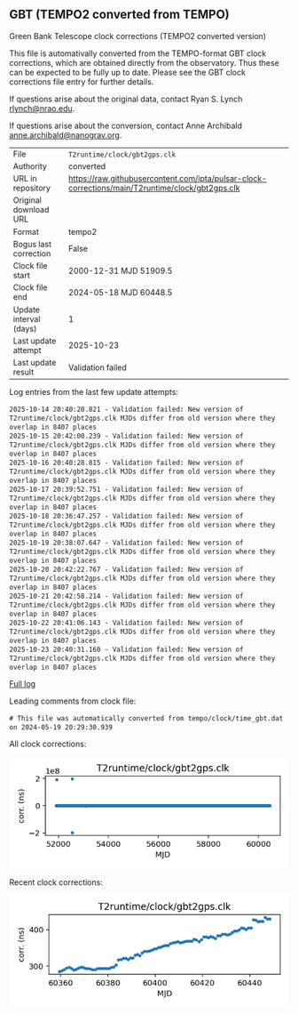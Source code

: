 
## GBT (TEMPO2 converted from TEMPO)

Green Bank Telescope clock corrections (TEMPO2 converted version)

This file is automativally converted from the TEMPO-format GBT
clock corrections, which are obtained directly from the observatory.
Thus these can be expected to be fully up to date. Please see the
GBT clock corrections file entry for further details.

If questions arise about the original data, contact Ryan S. Lynch
<rlynch@nrao.edu>.

If questions arise about the conversion, contact Anne Archibald
<anne.archibald@nanograv.org>.

|     |     |
|:--- |:--- |
| File | `T2runtime/clock/gbt2gps.clk` |
| Authority | converted |
| URL in repository | <https://raw.githubusercontent.com/ipta/pulsar-clock-corrections/main/T2runtime/clock/gbt2gps.clk> |
| Original download URL | <None> |
| Format | tempo2 |
| Bogus last correction | False |
| Clock file start | 2000-12-31 MJD 51909.5 |
| Clock file end | 2024-05-18 MJD 60448.5 |
| Update interval (days) | 1 |
| Last update attempt | 2025-10-23 |
| Last update result | Validation failed |

Log entries from the last few update attempts:
```
2025-10-14 20:40:20.821 - Validation failed: New version of T2runtime/clock/gbt2gps.clk MJDs differ from old version where they overlap in 8407 places
2025-10-15 20:42:00.239 - Validation failed: New version of T2runtime/clock/gbt2gps.clk MJDs differ from old version where they overlap in 8407 places
2025-10-16 20:40:28.815 - Validation failed: New version of T2runtime/clock/gbt2gps.clk MJDs differ from old version where they overlap in 8407 places
2025-10-17 20:39:52.751 - Validation failed: New version of T2runtime/clock/gbt2gps.clk MJDs differ from old version where they overlap in 8407 places
2025-10-18 20:36:47.257 - Validation failed: New version of T2runtime/clock/gbt2gps.clk MJDs differ from old version where they overlap in 8407 places
2025-10-19 20:38:07.647 - Validation failed: New version of T2runtime/clock/gbt2gps.clk MJDs differ from old version where they overlap in 8407 places
2025-10-20 20:42:22.767 - Validation failed: New version of T2runtime/clock/gbt2gps.clk MJDs differ from old version where they overlap in 8407 places
2025-10-21 20:42:58.214 - Validation failed: New version of T2runtime/clock/gbt2gps.clk MJDs differ from old version where they overlap in 8407 places
2025-10-22 20:41:06.143 - Validation failed: New version of T2runtime/clock/gbt2gps.clk MJDs differ from old version where they overlap in 8407 places
2025-10-23 20:40:31.160 - Validation failed: New version of T2runtime/clock/gbt2gps.clk MJDs differ from old version where they overlap in 8407 places
```
[Full log](https://raw.githubusercontent.com/ipta/pulsar-clock-corrections/main/log/T2runtime/clock/gbt2gps.clk.log)

Leading comments from clock file:

    # This file was automatically converted from tempo/clock/time_gbt.dat on 2024-05-19 20:29:30.939



All clock corrections:

![plot of all clock corrections](gbt2gps.clk.png "All corrections")

Recent clock corrections:

![plot of recent clock corrections](gbt2gps.clk.short.png "Recent corrections")

